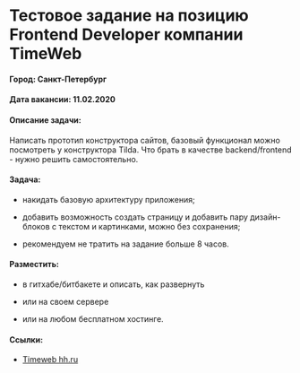 # Тестовое задание на позицию Frontend Developer компании TimeWeb
#### Город: Санкт-Петербург
#### Дата вакансии: 11.02.2020

#### Описание задачи:

Написать прототип конструктора сайтов, базовый функционал можно посмотреть у конструктора Tilda.  Что брать в качестве backend/frontend - нужно решить самостоятельно.

#### Задача:

- накидать базовую архитектуру приложения;

- добавить возможность создать страницу и добавить пару дизайн-блоков с текстом и картинками, можно без сохранения;

- рекомендуем не тратить на задание больше 8 часов.


#### Разместить:

- в гитхабе/битбакете и описать, как развернуть

- или на своем сервере

- или на любом бесплатном хостинге.

#### Ссылки:
- <a target="_blank" href="https://spb.hh.ru/employer/230159">Timeweb hh.ru
</a>
